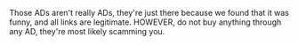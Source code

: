 Those ADs aren't really ADs, they're just there because we found that it was funny, and all links are legitimate. HOWEVER, do not buy anything through any AD, they're most likely scamming you.
